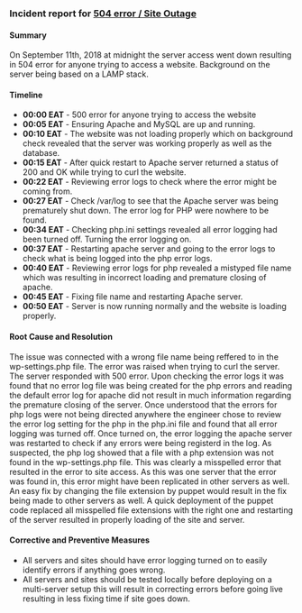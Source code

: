 ### Incident report for [504 error / Site Outage](https://github.com/MitaliSengupta/holberton-system_engineering-devops/tree/master/0x17-web_stack_debugging_3)

#### Summary

On September 11th, 2018 at midnight the server access went down resulting in 504 error for anyone trying to access a website. Background on the server being based on a LAMP stack.

#### Timeline

- **00:00 EAT** - 500 error for anyone trying to access the website
- **00:05 EAT** - Ensuring Apache and MySQL are up and running.
- **00:10 EAT** - The website was not loading properly which on background check revealed that the server was working properly as well as the database.
- **00:15 EAT** - After quick restart to Apache server returned a status of 200 and OK while trying to curl the website.
- **00:22 EAT** - Reviewing error logs to check where the error might be coming from.
- **00:27 EAT** - Check /var/log to see that the Apache server was being prematurely shut down. The error log for PHP were nowhere to be found.
- **00:34 EAT** - Checking php.ini settings revealed all error logging had been turned off. Turning the error logging on.
- **00:37 EAT** - Restarting apache server and going to the error logs to check what is being logged into the php error logs.
- **00:40 EAT** - Reviewing error logs for php revealed a mistyped file name which was resulting in incorrect loading and premature closing of apache.
- **00:45 EAT** - Fixing file name and restarting Apache server.
- **00:50 EAT** - Server is now running normally and the website is loading properly.


#### Root Cause and Resolution

The issue was connected with a wrong file name being reffered to in the wp-settings.php file. The error was raised when trying to curl the server. The server responded with 500 error. Upon checking the error logs it was found that no error log file was being created for the php errors and reading the default error log for apache did not result in much information regarding the premature closing of the server. Once understood that the errors for php logs were not being directed anywhere the engineer chose to review the error log setting for the php in the php.ini file and found that all error logging was turned off. Once turned on, the error logging the apache server was restarted to check if any errors were being registerd in the log. As suspected, the php log showed that a file with a php extension was not found in the wp-settings.php file. This was clearly a misspelled error that resulted in the error to site access. As this was one server that the error was found in, this error might have been replicated in other servers as well. An easy fix by changing the file extension by puppet would result in the fix being made to other servers as well. A quick deployment of the puppet code replaced all misspelled file extensions with the right one and restarting of the server resulted in properly loading of the site and server.

#### Corrective and Preventive Measures

- All servers and sites should have error logging turned on to easily identify errors if anything goes wrong.
- All servers and sites should be tested locally before deploying on a multi-server setup this will result in correcting errors before going live resulting in less fixing time if site goes down.